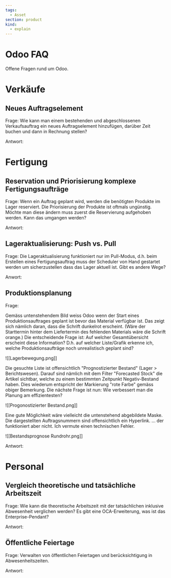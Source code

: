 ```yaml
---
tags:
  - Asset
section: product
kind:
  - explain
---
```


# Odoo FAQ

Offene Fragen rund um Odoo.

# Verkäufe

## Neues Auftragselement

Frage: Wie kann man einem bestehenden und abgeschlossenen Verkaufsauftrag ein neues Auftragselement hinzufügen, darüber Zeit buchen und dann in Rechnung stellen?

Antwort:

# Fertigung

## Reservation und Priorisierung komplexe Fertigungsaufträge

Frage: Wenn ein Auftrag geplant wird, werden die benötigten Produkte im Lager reserviert. Die Priorisierung der Produkte ist oftmals ungünstig. Möchte man diese ändern muss zuerst die Reservierung aufgehoben werden. Kann das umgangen werden?

Antwort:

## Lageraktualisierung: Push vs. Pull

Frage: Die Lageraktualisierung funktioniert nur im Pull-Modus, d.h. beim Erstellen eines Fertigungsauftrag muss der Scheduler von Hand gestartet werden um sicherzustellen dass das Lager aktuell ist. Gibt es andere Wege?

Anwort:

## Produktionsplanung

Frage:

Gemäss untenstehendem Bild weiss Odoo wenn der Start eines Produktionsauftrages geplant ist bevor das Material verfügbar ist. Das zeigt sich nämlich daran, dass die Schrift dunkelrot erscheint. (Wäre der Starttermin hinter dem Liefertermin des fehlenden Materials wäre die Schrift orange.)
Die entscheidende Frage ist: Auf welcher Gesamtübersicht erscheint diese Information? D.h. auf welcher Liste/Grafik erkenne ich, welche Produktionsaufträge noch unrealistisch geplant sind?

![[Lagerbewegung.png]]

Die gesuchte Liste ist offensichtlich "Prognostizierter Bestand" (Lager > Berichtswesen). Darauf sind nämlich mit dem Filter "Forecasted Stock" die Artikel sichtbar, welche zu einem bestimmten Zeitpunkt Negativ-Bestand haben. Dies wiederum entspricht der Markierung "rote Farbe" gemäss obiger Bemerkung.
Die nächste Frage ist nun: Wie verbessert man die Planung am effizientesten?

![[Progonostizierter Bestand.png]]

Eine gute Möglichkeit wäre vielleicht die untenstehend abgebildete Maske.
Die dargestellten Auftragsnummern sind offensichtlich ein Hyperlink. ... der funktioniert aber nicht. Ich vermute einen technischen Fehler.

![[Bestandsprognose Rundrohr.png]]

Antwort:

# Personal

## Vergleich theoretische und tatsächliche Arbeitszeit

Frage: Wie kann die theoretische Arbeitszeit mit der tatsächlichen inklusive Abwesenheit verglichen werden? Es gibt eine OCA-Erweiterung, was ist das Enterprise-Pendant?

Antwort:

## Öffentliche Feiertage

Frage: Verwalten von öffentlichen Feiertagen und berücksichtigung in Abwesenheitszeiten.

Antwort:
